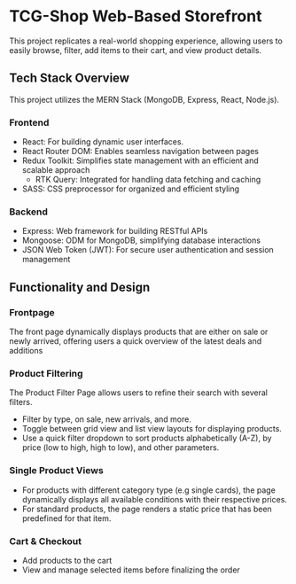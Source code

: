 # TCG-Shop Web-Based Storefront

This project replicates a real-world shopping experience, allowing users to easily browse, filter, add items to their cart, and view product details.


## Tech Stack Overview
This project utilizes the MERN Stack (MongoDB, Express, React, Node.js).
### Frontend
- React: For building dynamic user interfaces.
- React Router DOM: Enables seamless navigation between pages
- Redux Toolkit: Simplifies state management with an efficient and scalable approach
   - RTK Query: Integrated for handling data fetching and caching
- SASS: CSS preprocessor for organized and efficient styling

### Backend
- Express: Web framework for building RESTful APIs
- Mongoose: ODM for MongoDB, simplifying database interactions
- JSON Web Token (JWT): For secure user authentication and session management

## Functionality and Design

### Frontpage

The front page dynamically displays products that are either on sale or newly arrived, offering users a quick overview of the latest deals and additions

### Product Filtering
The Product Filter Page allows users to refine their search with several filters.
- Filter by type, on sale, new arrivals, and more.
- Toggle between grid view and list view layouts for displaying products.
- Use a quick filter dropdown to sort products alphabetically (A-Z), by price (low to high, high to low), and other parameters.

### Single Product Views
- For products with different category type (e.g single cards), the page dynamically displays all available conditions with their respective prices.
- For standard products, the page renders a static price that has been predefined for that item.

### Cart & Checkout
- Add products to the cart
- View and manage selected items before finalizing the order
